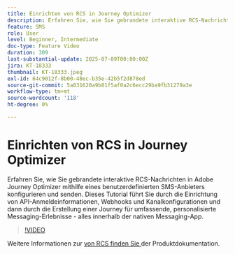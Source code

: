 ```yaml
---
title: Einrichten von RCS in Journey Optimizer
description: Erfahren Sie, wie Sie gebrandete interaktive RCS-Nachrichten in Adobe Journey Optimizer mithilfe eines benutzerdefinierten SMS-Anbieters konfigurieren und senden. Dieses Tutorial führt Sie durch die Einrichtung von API-Anmeldeinformationen, Webhooks und Kanalkonfigurationen und dann durch die Erstellung einer Journey für umfassende, personalisierte Messaging-Erlebnisse - alles innerhalb der nativen Messaging-App.
feature: SMS
role: User
level: Beginner, Intermediate
doc-type: Feature Video
duration: 309
last-substantial-update: 2025-07-09T00:00:00Z
jira: KT-18333
thumbnail: KT-18333.jpeg
exl-id: 64c9012f-8b00-48ec-b35e-42b5f2d878ed
source-git-commit: 5a031620a9b81f5af0a2c6ecc29ba9fb31279a3e
workflow-type: tm+mt
source-wordcount: '118'
ht-degree: 0%

---
```


# Einrichten von RCS in Journey Optimizer

Erfahren Sie, wie Sie gebrandete interaktive RCS-Nachrichten in Adobe Journey Optimizer mithilfe eines benutzerdefinierten SMS-Anbieters konfigurieren und senden. Dieses Tutorial führt Sie durch die Einrichtung von API-Anmeldeinformationen, Webhooks und Kanalkonfigurationen und dann durch die Erstellung einer Journey für umfassende, personalisierte Messaging-Erlebnisse - alles innerhalb der nativen Messaging-App.

>[!VIDEO](https://video.tv.adobe.com/v/3464764/?learn=on&enablevpops&captions=ger)

Weitere Informationen zur [ von RCS finden Sie ](https://experienceleague.adobe.com/de/docs/journey-optimizer/using/channels/sms/configure-sms/sms-configuration) der Produktdokumentation.
